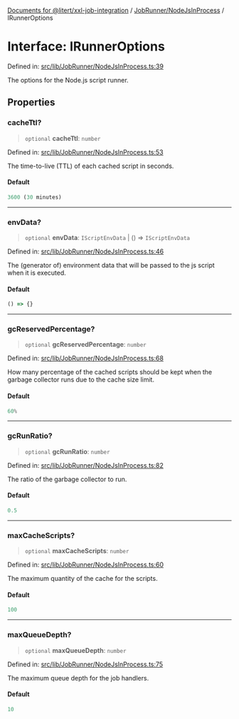 [Documents for @litert/xxl-job-integration](../../../index.md) / [JobRunner/NodeJsInProcess](../index.md) / IRunnerOptions

# Interface: IRunnerOptions

Defined in: [src/lib/JobRunner/NodeJsInProcess.ts:39](https://github.com/litert/xxl-job-integration.js/blob/master/src/lib/JobRunner/NodeJsInProcess.ts#L39)

The options for the Node.js script runner.

## Properties

### cacheTtl?

> `optional` **cacheTtl**: `number`

Defined in: [src/lib/JobRunner/NodeJsInProcess.ts:53](https://github.com/litert/xxl-job-integration.js/blob/master/src/lib/JobRunner/NodeJsInProcess.ts#L53)

The time-to-live (TTL) of each cached script in seconds.

#### Default

```ts
3600 (30 minutes)
```

***

### envData?

> `optional` **envData**: `IScriptEnvData` \| () => `IScriptEnvData`

Defined in: [src/lib/JobRunner/NodeJsInProcess.ts:46](https://github.com/litert/xxl-job-integration.js/blob/master/src/lib/JobRunner/NodeJsInProcess.ts#L46)

The (generator of) environment data that will be passed to the js script when it is executed.

#### Default

```ts
() => {}
```

***

### gcReservedPercentage?

> `optional` **gcReservedPercentage**: `number`

Defined in: [src/lib/JobRunner/NodeJsInProcess.ts:68](https://github.com/litert/xxl-job-integration.js/blob/master/src/lib/JobRunner/NodeJsInProcess.ts#L68)

How many percentage of the cached scripts should be kept when the garbage collector runs
due to the cache size limit.

#### Default

```ts
60%
```

***

### gcRunRatio?

> `optional` **gcRunRatio**: `number`

Defined in: [src/lib/JobRunner/NodeJsInProcess.ts:82](https://github.com/litert/xxl-job-integration.js/blob/master/src/lib/JobRunner/NodeJsInProcess.ts#L82)

The ratio of the garbage collector to run.

#### Default

```ts
0.5
```

***

### maxCacheScripts?

> `optional` **maxCacheScripts**: `number`

Defined in: [src/lib/JobRunner/NodeJsInProcess.ts:60](https://github.com/litert/xxl-job-integration.js/blob/master/src/lib/JobRunner/NodeJsInProcess.ts#L60)

The maximum quantity of the cache for the scripts.

#### Default

```ts
100
```

***

### maxQueueDepth?

> `optional` **maxQueueDepth**: `number`

Defined in: [src/lib/JobRunner/NodeJsInProcess.ts:75](https://github.com/litert/xxl-job-integration.js/blob/master/src/lib/JobRunner/NodeJsInProcess.ts#L75)

The maximum queue depth for the job handlers.

#### Default

```ts
10
```
